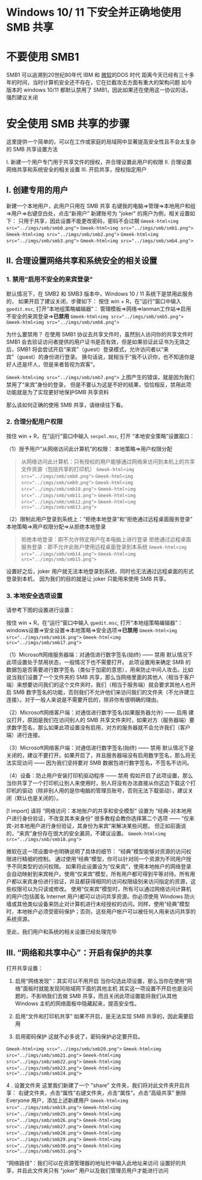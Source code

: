 # Windows 10/ 11 下安全并正确地使用 SMB 共享

# 不要使用 SMB1
SMB1 可以追溯到20世纪80年代 IBM 和 [微软](https://pinpai.smzdm.com/1461/)的DOS 时代
距离今天已经有三十多年的时间，当时计算机安全还不存在，它在拦截攻击方面有重大的架构问题
如今版本的 windows 10/11 都默认禁用了 SMB1，因此如果还在使用这一协议的话，强烈建议关闭


# 安全使用 SMB 共享的步骤
这里提供一个简单的，可以在工作或家庭的局域网中显著提高安全性且不会太复杂的 SMB 共享设置方法

I. 新建一个用户专门用于共享文件的授权，并合理设置此用户的权限
II. 合理设置网络共享和系统安全的相关设置
III. 开启共享，授权指定用户


## I. 创建专用的用户
新建一个本地用户，此用户只用在 SMB 共享
右键我的电脑⇒管理⇒本地用户和组⇒用户⇒右键空白处，点击“新用户”
新建账号为 "joker" 的用户为例，相关设置如下：
只用于共享，因此设置不能更改密码，密码不会过期
`Gmeek-html<img src="../imgs/smb/smb0.png">`
`Gmeek-html<img src="../imgs/smb/smb1.png">`
`Gmeek-html<img src="../imgs/smb/smb2.png">`
`Gmeek-html<img src="../imgs/smb/smb3.png">`
`Gmeek-html<img src="../imgs/smb/smb4.png">`



## II. 合理设置网络共享和系统安全的相关设置

### 1. 禁用“启用不安全的来宾登录”
默认情况下，在 SMB2 和 SMB3 版本中，Windows 10 / 11 系统下是禁用此服务的，
如果开启了建议关闭，步骤如下：
按住 win + R，在“运行”窗口中输入 `gpedit.msc`, 打开“本地组策略编辑器”：
管理模板⇒网络⇒lanman工作站⇒启用不安全的来宾登录⇒**已禁用**
`Gmeek-html<img src="../imgs/smb/smb5.png">`
`Gmeek-html<img src="../imgs/smb/smb6.png">`

为什么要禁用？
在使用 SMB1 协议去共享文件时，虽然别人访问你的共享文件时 SMB1 会去验证访问者提供的用户证书是否有效，但是如果验证此证书为无效之后，SMB1 将会尝试开启“来宾”（guest）登录模式，允许访问者以“来宾”（guest）的身份进行登录。
换句话说，就相当于“我不认识你，也不知道你是好人还是坏人，但是来者皆视为宾客”。

`Gmeek-html<img src="../imgs/smb/smb7.png">`
上图产生的错误，就是因为我们禁用了“来宾”身份的登录，
但是不要认为这是不好的结果，恰恰相反，禁用此项功能就是为了实现更好地保护SMB 共享资料

那么该如何正确的使用 SMB 共享，请继续往下看。


### 2. 合理分配用户权限
按住 win + R，在“运行”窗口中输入  `secpol.msc`, 打开 “本地安全策略”设置窗口：

（1）授予用户“从网络访问此计算机”的权限：
本地策略⇒用户权限分配
> 从网络访问此计算机：只有授权的用户能够通过网络来访问到本机上的共享文件资源（包括共享的打印机）
`Gmeek-html<img src="../imgs/smb/smb8.png">`
`Gmeek-html<img src="../imgs/smb/smb9.png">`
`Gmeek-html<img src="../imgs/smb/smb10.png">`
`Gmeek-html<img src="../imgs/smb/smb11.png">`
`Gmeek-html<img src="../imgs/smb/smb12.png">`
`Gmeek-html<img src="../imgs/smb/smb13.png">`


（2）限制此用户登录到系统上：“拒绝本地登录”和“拒绝通过远程桌面服务登录”
本地策略⇒用户权限分配⇒从拒绝本地登录
> 拒绝本地登录：即不允许特定用户在本电脑上进行登录
> 拒绝通过远程桌面服务登录：即不允许此账户使用远程桌面登录到本系统
`Gmeek-html<img src="../imgs/smb/smb14.png">`
`Gmeek-html<img src="../imgs/smb/smb15.png">`

设置好之后，joker 用户就无法本地登录到系统，同时也无法通过远程桌面的形式登录到本机，
因为我们的目的就是让 joker 只能用来使用 SMB 共享。



### 3. 本地安全选项设置
请参考下图的设置进行设置：

按住 win + R，在“运行”窗口中输入 `gpedit.msc`, 打开“本地组策略编辑器”：
windows设置⇒安全设置⇒本地策略⇒安全选项⇒**已禁用**
`Gmeek-html<img src="../imgs/smb/smb16.png">`
`Gmeek-html<img src="../imgs/smb/smb17.png">`

（1）Microsoft网络服务器端：对通信进行数字签名(始终) —— 禁用
默认情况下此项设置处于禁用状态，一般情况下也不需要打开。
此项设置用来确定 SMB 的数据包是否需要进行数字签名（类似于加密的意思），用来防止中间人攻击。比如说当我们设置了一个文件夹的 SMB 共享，那么当网络里面的其他人（相当于客户端）来想要访问我们的这个文件夹时，我们（相当于服务端）就会要求其他人也开启 SMB 数字签名的功能，否则我们不允许他们来访问我们的文件夹（不允许建立连接）。对于一般人来说是不需要开启的，除非你有很明确的理由。

（2）Microsoft网络客户端：对通信进行数字签名(如果服务器允许) —— 启用
建议打开，原因是我们在访问别人的 SMB 共享文件夹时，如果对方（服务器端）要求数字签名，那么如果此项设置没有启用，对方的服务器就不会允许我们（客户端）进行连接。

（3）Microsoft网络客户端：对通信进行数字签名(始终) —— 禁用
默认情况下是关闭的，建议不要打开。如果开启了，并且服务器端没有启用数字签名，那么将无法实现访问 —— 因为我们坚持要对 SMB 数据包进行数字签名，不签名不访问。

（4）设备：防止用户安装打印机驱动程序 —— 禁用
假如开启了此项设置，那么当你共享了一个打印机让别人来使用时，别人将没有办法直接从你这边下载这个打印机的驱动（除非别人用的是你电脑的管理员账号，否则无法下载驱动），建议关闭（默认也是关闭的）。

[! import]
请将  “网络访问：本地账户的共享和安全模型”  设置为  “经典-对本地用户进行身份验证，不改变其本来身份”
很多教程会教你选择第二个选项 —— “仅来宾-对本地用户进行身份验证，其身份为来宾”来解决某些问题，
但正如前面说的，“来宾”身份存在很大的安全漏洞，不建议设置。
`Gmeek-html<img src="../imgs/smb/smb18.png">`

微软在这一项设置中也明确说明了具体的细节：
“经典”模型能够对资源的访问权限进行精细的控制。
通过使用“经典”模型，你可以针对同一个资源为不同用户授予不同类型的访问权限。
如果将此设置设为“仅来宾”，使用本地帐户的网络登录会自动映射到来宾帐户。使用“仅来宾”模型，所有用户都可得到平等对待。所有用户都以来宾身份进行验证，并且都获得相同的访问权限级别来访问指定的资源，这些权限可以为只读或修改。
使用“仅来宾”模型时，所有可以通过网络访问计算机的用户(包括匿名 Internet 用户)都可以访问共享资源。你必须使用 Windows 防火墙或其他类似设备来防止对计算机进行未经授权的访问。同样，使用“经典”模型时，本地帐户必须受密码保护；否则，这些用户帐户可以被任何人用来访问共享的系统资源。

至此，我们用户和系统的相关设置已经处理完毕



## III. “网络和共享中心”：开启有保护的共享
打开共享设置：
1. 启用“网络发现”：其实可以不用开启
当你勾选此项设置，那么当你在使用“网络”面板时就能发现同局域网下面的其他主机
其实这一项设置不开启也是没问题的，不影响我们去做 SMB 共享，而且关闭此项设置能将我们从其他 Windows 主机的网络面板中隐藏起来，提高安全性。

2. 启用“文件和打印机共享”
如果不开启，是无法实现 SMB 共享的，因此需要启用

3. 启用密码保护
这就不必多说了，密码保护必定要开启。

`Gmeek-html<img src="../imgs/smb/smb20.png">`
`Gmeek-html<img src="../imgs/smb/smb21.png">`
`Gmeek-html<img src="../imgs/smb/smb22.png">`
`Gmeek-html<img src="../imgs/smb/smb23.png">`
`Gmeek-html<img src="../imgs/smb/smb24.png">`


4 . 设置文件夹
这里我们新建了一个 "share" 文件夹，我们将对此文件夹开启共享：
右键文件夹，点击“属性”右键文件夹，点击“属性”，点击“高级共享”
删除 Everyone 用户，添加上述新建用户
`Gmeek-html<img src="../imgs/smb/smb19.png">`
`Gmeek-html<img src="../imgs/smb/smb25.png">`
`Gmeek-html<img src="../imgs/smb/smb26.png">`
`Gmeek-html<img src="../imgs/smb/smb27.png">`
`Gmeek-html<img src="../imgs/smb/smb28.png">`
`Gmeek-html<img src="../imgs/smb/smb29.png">`
`Gmeek-html<img src="../imgs/smb/smb30.png">`
`Gmeek-html<img src="../imgs/smb/smb31.png">`


“网络路径”：我们可以在资源管理器的地址栏中输入此地址来访问
设置好的共享，并且此文件夹只有 "joker" 用户以及我们管理员用户才能进行访问

